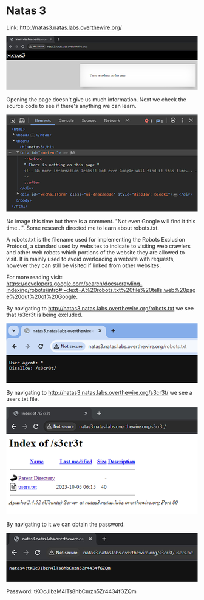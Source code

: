 # Natas 3

Link: http://natas3.natas.labs.overthewire.org/

![Web page.](../images/natas3/page.png)

Opening the page doesn't give us much information. Next we check the source code to see if there's anything we can learn.

![Source code.](../images/natas3/sourceCode.png)

No image this time but there is a comment. "Not even Google will find it this time...". Some research directed me to learn about robots.txt.

A robots.txt is the filename used for implementing the Robots Exclusion Protocol, a standard used by websites to indicate to visiting web crawlers and other web robots which portions of the website they are allowed to visit. It is mainly used to avoid overloading a website with requests, however they can still be visited if linked from other websites.

For more reading visit: https://developers.google.com/search/docs/crawling-indexing/robots/intro#:~:text=A%20robots.txt%20file%20tells,web%20page%20out%20of%20Google.

By navigating to http://natas3.natas.labs.overthewire.org/robots.txt we see that /s3cr3t is being excluded.

![Index of files.](../images/natas3/robots.png)

By navigating to http://natas3.natas.labs.overthewire.org/s3cr3t/ we see a users.txt file.

![Index of files.](../images/natas3/secret.png)

By navigating to it we can obtain the password.

![Contents of the user.txt file](../images/natas3/file.png)

Password: tKOcJIbzM4lTs8hbCmzn5Zr4434fGZQm